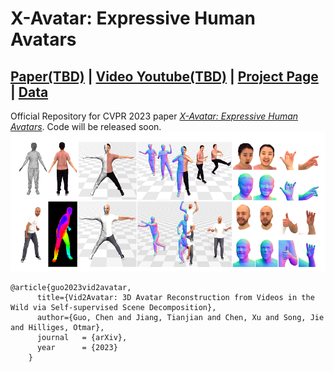 # X-Avatar: Expressive Human Avatars
## [Paper(TBD)](xxx) | [Video Youtube(TBD)](xxx) | [Project Page](https://skype-line.github.io/projects/X-Avatar/) | [Data](xxx)
Official Repository for CVPR 2023 paper [*X-Avatar: Expressive Human Avatars*](xxxx). 
Code will be released soon.
<img src="assets/teaser.png" width="800" height="223"/> 

```
@article{guo2023vid2avatar,
      title={Vid2Avatar: 3D Avatar Reconstruction from Videos in the Wild via Self-supervised Scene Decomposition},
      author={Guo, Chen and Jiang, Tianjian and Chen, Xu and Song, Jie and Hilliges, Otmar},    
      journal   = {arXiv},
      year      = {2023}
    }
```
